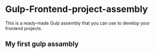 # Gulp-Frontend-project-assembly
This is a ready-made Gulp assembly that you can use to develop your frontend projects.

## My first gulp assambly
